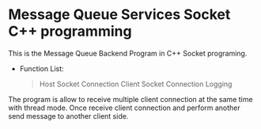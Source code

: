 # Message Queue Services Socket C++ programming

This is the Message Queue Backend Program in C++ Socket programing.
- Function List: 
  >  Host Socket Connection
  >  Client Socket Connection
  >  Logging
  
The program is allow to receive multiple client connection at the same time with thread mode.
Once receive client connection and perform another send message to another client side.
